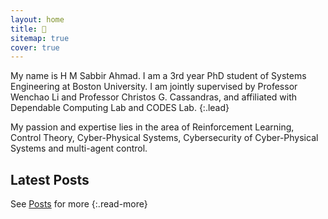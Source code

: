 ```yaml
---
layout: home
title: 👋
sitemap: true
cover: true
---
```


My name is H M Sabbir Ahmad. I am a 3rd year PhD student of Systems Engineering at Boston University. I am jointly supervised by Professor Wenchao Li and Professor Christos G. Cassandras, and affiliated with Dependable Computing Lab and CODES Lab. 
{:.lead}

My passion and expertise lies in the area of Reinforcement Learning, Control Theory, Cyber-Physical Systems, Cybersecurity of Cyber-Physical Systems and multi-agent control. 

## Latest Posts

<!--posts-->

See [Posts](/posts/) for more
{:.read-more}
